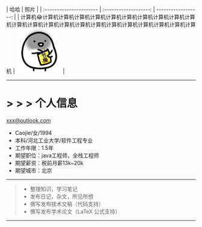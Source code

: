 
| 哈哈          |  照片  |
| :----------------------   | :-------------------:  | ------------------:  |
| 计算机:joy:计算机计算机计算机计算机计算机计算机计算机计算机计算机计算机计算机计算机计算机计算机计算机计算机计算机计算机计算机计算机计算机计算机      |   ![Caojie](https://github.com/caoyuanbao/me/blob/master/ilike.gif?raw=true)     |


***
# > > > 个人信息
<xxx@outlook.com>
 - Caojie/女/1994 
 - 本科/河北工业大学/软件工程专业
 - 工作年限：1.5年
 - 期望职位：java工程师，全栈工程师
 - 期望薪资：税前月薪13k~20k
 - 期望城市：北京
***

> * 整理知识，学习笔记
> * 发布日记，杂文，所见所想
> * 撰写发布技术文稿（代码支持）
> * 撰写发布学术论文（LaTeX 公式支持）

***

